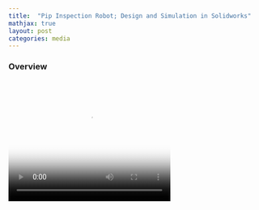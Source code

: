 ```yaml
---
title:  "Pip Inspection Robot; Design and Simulation in Solidworks"
mathjax: true
layout: post
categories: media
---
```


### Overview

<video width="320" height="240" poster="/img/project_img.png" controls>
   <source src="/videos/DOFs.mp4" type="video/mp4">
<!--    <source src="movie.ogg" type="video/ogg"> -->
   Your browser does not support the video tag.
</video>
